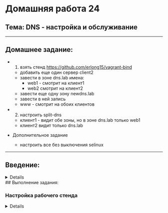 # Домашняя работа 24

## Тема: DNS - настройка и обслуживание
---
## Домашнее задание:

  - 1. взять стенд https://github.com/erlong15/vagrant-bind 
    - добавить еще один сервер client2
    - завести в зоне dns.lab имена:
      - web1 - смотрит на клиент1
      - web2  смотрит на клиент2
    - завести еще одну зону newdns.lab
    - завести в ней запись
    - www - смотрит на обоих клиентов

  - 2. настроить split-dns
    - клиент1 - видит обе зоны, но в зоне dns.lab только web1
    - клиент2 видит только dns.lab

  - Дополнительное задание
    - настроить все без выключения selinux
---
## Введение:
<details>

DNS(Domain Name System, Служба доменных имён) -  это распределенная система, для получения информации о доменах. DNS используется для сопоставления IP-адресов и доменных имён.
Сопостовления IP-адресов и DNS-имён бывают двух видов: 
- Прямое (DNS-bмя в IP-адрес)
- Обратное (IP-адрес в DNS-имя)

Доменная структура DNS представляет собой древовидную иерархию, состоящую из узлов, зон, доменов, поддоменов и т.д. «Вершиной» доменной структуры является корневая зона. Корневая (root) зона обозначается точкой. Далее следуют домены первого уровня (.com, ,ru, .org и т. д.) и т д.

В DNS встречаются понятия зон и доменов:
- Зона — это любая часть дерева системы доменных имён, размещаемая как единое целое на некотором DNS-сервере. 
- Домен – определенный узел, включающий в себя все подчинённые узлы. 

Давайте разберем основное отличие зоны от домена. Возьмём для примера ресурс otus.ru — это может быть сразу и зона и домен, однако, при использовании зоны otus.ru мы можем сделать отдельную зону mail.otus.ru, которая будет управляться не нами. В случае домена так сделать нельзя...

FQDN (Fully Qualified Domain Name) - полностью указанное доменное имя, т.е. от корневого домена. Ключевой идентификатор FQDN - точка в конце имени. Максимальный размер FQDN — 255 байт, с ограничением в 63 байта на каждое имя домена. Пример FQDN: mail.otus.ru.

Вся информация о DNS-ресурсах хранится в ресурсных записях. Записи хранят следующие атрибуты:
- Имя (NAME) - доменное имя, к которому привязана или которому принадлежит данная ресурсная область, либо IP-адрес. При отсутствии данного поля, запись ресурса наследуется от предыдущей записи. 
- TTL (время жизни в кэше) - после указанного времени запись удаляется, данное поле может не указываться в индивидуальных записях ресурсов, но тогда оно должно быть указано в начале файла зоны и будет наследоваться всеми записями.
- Класс (CLASS) - определяет тип сети (в 99% используется IN - интернет)
- Тип (TYPE) - тип записи, синтаксис и назначение записи
- Значение (DATA)  

Типы рекурсивных записей:
- А (Address record) - отображают имя хоста (доменное имя) на адрес IPv4
- AAAA - отображает доменное имя на адрес IPv6
- CNAME (Canonical name record/псевдоним) - привязка алиаса к существующему доменному имени
- MX (mail exchange) - указывает хосты для отправки почты, адресованной домену. При этом поле NAME указывает домен назначения, а поле DATA приоритет и доменное имя хоста, ответственного за приём почты. Данные вводятся через пробел
- NS (name server) -  указывает на DNS-сервер, обслуживающий данный домен. 
- PTR (pointer) -  Отображает IP-адрес в доменное имя 
- SOA (Start of Authority/начальная запись зоны) - описывает основные начальные настройки зоны. 
- SRV (server selection) — указывает на сервера, обеспечивающие работу тех или иных служб в данном домене (например  Jabber и Active Directory).

Для работы с DNS (как клиенту) в linux используют утилиты dig, host и nslookup
Также в Linux есть следующие реализации DNS-серверов:
- bind
- powerdns (умеет хранить зоны в БД)
- unbound (реализация bind)
- dnsmasq 
- и т д. 

Split DNS (split-horizon или split-brain) — это конфигурация, позволяющая отдавать разные записи зон DNS в зависимости от подсети источника запроса. Данную функцию можно реализовать как с помощью одного DNS-сервера, так и с помощью нескольких DNS-серверов… 

</details>
## Выполнение задания:

### Настройка рабочего стенда
<details>
Выполнение домашнего задания предполагает, что на компьютере установлен Vagrant+VirtualBox   

Развернем Vagrant-стенд:
  - Создайте папку с проектом и зайдите в нее (например: /otus_dns):
```
mkdir -p otus_systemd ; cd ./otus_dns
```
  - Клонируете проект с Github, набрав команду:
```
apt update -y && apt install git -y ; git clone https://github.com/pahami/otus_dns.git
```
  - Запустите проект из папки, в которую склонировали проект (в нашем примере ./otus_dns):
```
vagrant up
```
Результатом выполнения команды `vagrant up` станут 4 виртуальных машины:
 - ns01 - основной DNS сервер (ip: 192.168.50.10)
 - ns02 - дублирующий DNS сервер (ip: 192.168.50.11)
 - client - первый хост, может идеть запись web1.dns.lab и не видеть запись web2.dns.lab (ip: 192.168.50.15)
 - client2 - второй хост, может видеть обе записи из домена dns.lab, но не должен видеть записи домена newdns.lab (ip: 192.168.50.16)

Требуемые нам файлы:
 - playbook.yml — это Ansible-playbook, в котором содержатся инструкции по настройке нашего стенда
 - client-motd — файл, содержимое которого будет появляться перед пользователем, который подключился по SSH
 - named.ddns.lab и named.dns.lab — файлы описания зон ddns.lab и dns.lab соответсвенно
 - master-named.conf и slave-named.conf — конфигурационные файлы, в которых хранятся настройки DNS-сервера
 - client-resolv.conf и servers-resolv.conf — файлы, в которых содержатся IP-адреса DNS-серверов
</summary>
#### Задание №1

  - Добавить еще один сервер client2
---
Добавляем в Vagrantfile запись о хосте client2
```
  config.vm.define "client2" do |client2|
    client2.vm.network "private_network", ip: "192.168.50.16", virtualbox__intnet: "dns"
    client2.vm.hostname = "client2"
  end
```
Настроили NTP-клиент Chrony, добавив запись в плейбук. Это нужно для синхронизации времени на всех хостах
```
- name: install packages
    yum: 
      name:
        - bind
        - bind-utils
        - vim
      state: latest
      update_cache: true      
  
  - name: start chronyd
    service: 
      name: chronyd
      state: restarted
      enabled: true

```
Нам нужно подкорректировать файл /etc/resolv.conf для DNS-серверов: на хосте ns01 указать nameserver 192.168.50.10, а на хосте ns02 — 192.168.50.11. В Ansible для этого можно воспользоваться шаблоном с Jinja. Изменим имя файла servers-resolv.conf на servers-resolv.conf.j2 и укажем там следующие условия:
```
domain dns.lab
search dns.lab
#Если имя сервера ns02, то указываем nameserver 192.168.50.11
{% if ansible_hostname == 'ns02' %}
nameserver 192.168.50.11
{% endif %}
#Если имя сервера ns01, то указываем nameserver 192.168.50.10
{% if ansible_hostname == 'ns01' %}
nameserver 192.168.50.10
{% endif %} 
```
После внесение изменений в файл, внесём измения в ansible-playbook:
Используем вместо модуля copy модуль template:
```
- name: copy resolv.conf to the servers
  template: src=servers-resolv.conf.j2 dest=/etc/resolv.conf owner=root group=root mode=0644
```
---
  - завести в зоне dns.lab имена (web1 - client, web2 - client2):
---
Нам необходимо добавить стоки с новыми именами в файл named.dns.lab
```
;Web
web1            IN      A       192.168.50.15
web2            IN      A       192.168.50.16
```
---
  - завести еще одну зону newdns.lab
---
Для создания зоны и добавления в неё записей, добавляем зону в файл /etc/named.conf на хостах ns01 и ns02, а также создаем файл named.newdns.lab, который далее отправим на сервер ns01.

Добавление записей в master-named.conf и slave-named.conf
```
// lab's newdns zone
zone "newdns.lab" {
    type master;
    allow-transfer { key "zonetransfer.key"; };
    allow-update { key "zonetransfer.key"; };
    file "/etc/named/named.newdns.lab";
```
Добавим в модуль copy наш файл named.newdns.lab:
```
- name: copy zones
    copy: src={{ item }} dest=/etc/named/ owner=root group=named mode=0660
    with_fileglob:
      - named.d*
      - named.newdns.lab
```
---

#### Задание №2

Создаём дополнительный файл зоны dns.lab, в котором будет прописана только одна запись named.dns.lab.client
---
```
$TTL 3600
$ORIGIN dns.lab.
@               IN      SOA     ns01.dns.lab. root.dns.lab. (
                            2711201407 ; serial
                            3600       ; refresh (1 hour)
                            600        ; retry (10 minutes)
                            86400      ; expire (1 day)
                            600        ; minimum (10 minutes)
                        )

                IN      NS      ns01.dns.lab.
                IN      NS      ns02.dns.lab.

; DNS Servers
ns01            IN      A       192.168.50.10
ns02            IN      A       192.168.50.11

;Web
web1            IN      A       192.168.50.15
```
---
Внести изменения в файл /etc/named.conf на хостах ns01 и ns02
---
- Сначала сгенерируем ключи для хостов client и client2, для этого на хосте ns01 запустим утилиту tsig-keygen (ключ может генериться 5 минут и более): 
```
[root@ns01 ~]# tsig-keygen
key "tsig-key" {
	algorithm hmac-sha256;
	secret "IxAIDfcewAtWxE5NnD54HBwXvX4EFThcW1o0DqL15oI=";
};
[root@ns01 ~]# 
```
- После их генерации добавим блок с access листами в конец файла /etc/named.conf
```
#Описание ключа для хоста client
key "client-key" {
    algorithm hmac-sha256;
    secret "IQg171Ht4mdGYcjjYKhI9gSc1fhoxzHZB+h2NMtyZWY=";
};
#Описание ключа для хоста client2
key "client2-key" {
    algorithm hmac-sha256;
    secret "m7r7SpZ9KBcA4kOl1JHQQnUiIlpQA1IJ9xkBHwdRAHc=";
};
#Описание access-листов
acl client { !key client2-key; key client-key; 192.168.50.15; };
acl client2 { !key client-key; key client2-key; 192.168.50.16; };
```
- Добавляем ACL и View внеся соответствующие пункты в master-named.conf и slave-named.conf
```
// Указание Access листов 
acl client { !key client2-key; key client-key; 192.168.50.15; };
acl client2 { !key client-key; key client2-key; 192.168.50.16; };
// Настройка первого view 
view "client" {
    // Кому из клиентов разрешено подключаться, нужно указать имя access-листа
    match-clients { client; };

    // Описание зоны dns.lab для client
    zone "dns.lab" {
        // Тип сервера — мастер
        type master;
        // Добавляем ссылку на файл зоны, который создали в прошлом пункте
        file "/etc/named/named.dns.lab.client";
        // Адрес хостов, которым будет отправлена информация об изменении зоны
        also-notify { 192.168.50.11 key client-key; };
    };

    // newdns.lab zone
    zone "newdns.lab" {
        type master;
        file "/etc/named/named.newdns.lab";
        also-notify { 192.168.50.11 key client-key; };
    };
};

// Описание view для client2
view "client2" {
    match-clients { client2; };

    // dns.lab zone
    zone "dns.lab" {
        type master;
        file "/etc/named/named.dns.lab";
        also-notify { 192.168.50.11 key client2-key; };
    };

    // dns.lab zone reverse
    zone "50.168.192.in-addr.arpa" {
        type master;
        file "/etc/named/named.dns.lab.rev";
        also-notify { 192.168.50.11 key client2-key; };
    };
};

// Зона any, указана в файле самой последней
view "default" {
    match-clients { any; };

```
---
Для работу dns c помощью ping на хостах client, client2
<details>
<summary> client2 </summary>
---
[vagrant@client2 ~]$ ping www.newdns.lab
ping: www.newdns.lab: Name or service not known
[vagrant@client2 ~]$ ping web1.dns.lab
PING web1.dns.lab (192.168.50.15) 56(84) bytes of data.
64 bytes from 192.168.50.15 (192.168.50.15): icmp_seq=1 ttl=64 time=0.457 ms
^C
--- web1.dns.lab ping statistics ---
1 packets transmitted, 1 received, 0% packet loss, time 0ms
rtt min/avg/max/mdev = 0.457/0.457/0.457/0.000 ms
[vagrant@client2 ~]$  ping web2.dns.lab
PING web2.dns.lab (192.168.50.16) 56(84) bytes of data.
64 bytes from client2 (192.168.50.16): icmp_seq=1 ttl=64 time=0.018 ms
64 bytes from client2 (192.168.50.16): icmp_seq=2 ttl=64 time=0.046 ms
^C
--- web2.dns.lab ping statistics ---
2 packets transmitted, 2 received, 0% packet loss, time 1001ms
rtt min/avg/max/mdev = 0.018/0.032/0.046/0.014 ms
---
<summary> client </summary>
---
[vagrant@client ~]$ ping www.newdns.lab
PING www.newdns.lab (192.168.50.15) 56(84) bytes of data.
64 bytes from client (192.168.50.15): icmp_seq=1 ttl=64 time=0.007 ms
64 bytes from client (192.168.50.15): icmp_seq=2 ttl=64 time=0.039 ms
^C
--- www.newdns.lab ping statistics ---
2 packets transmitted, 2 received, 0% packet loss, time 1002ms
rtt min/avg/max/mdev = 0.007/0.023/0.039/0.016 ms
[vagrant@client ~]$ ping web1.dns.lab
PING web1.dns.lab (192.168.50.15) 56(84) bytes of data.
64 bytes from client (192.168.50.15): icmp_seq=1 ttl=64 time=0.020 ms
64 bytes from client (192.168.50.15): icmp_seq=2 ttl=64 time=0.038 ms
^C
--- web1.dns.lab ping statistics ---
2 packets transmitted, 2 received, 0% packet loss, time 1002ms
rtt min/avg/max/mdev = 0.020/0.029/0.038/0.009 ms
[vagrant@client ~]$ ping web2.dns.lab
ping: web2.dns.lab: Name or service not known
---
</details>
